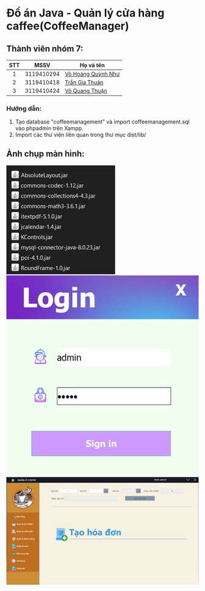 # Đồ án Java - Quản lý cửa hàng caffee(CoffeeManager)
## Thành viên nhóm 7:
|STT  |MSSV        |Họ và tên       |
|:---:|:----------:|----------------|
|1    |3119410294  |[Võ Hoàng Quỳnh Như](https://www.facebook.com/)|
|2    |3119410418  |[Trần Gia Thuân](https://www.facebook.com/)|
|3    |3119410424  |[Võ Quang Thuận](https://www.facebook.com/)|
### Hướng dẫn:
1) Tạo database "coffeemanagement" và import coffeemanagement.sql vào phpadmin trên Xampp.
2) Import các thư viện liên quan trong thư mục dist/lib/

## Ảnh chụp màn hình:
![Alt text](imgReadme/lib.jpg?raw=true "Thư viện hỗ trợ")
![Alt text](imgReadme/login.jpg?raw=true "Form đăng nhập")
![Alt text](imgReadme/main.jpg?raw=true "Màn hình chính")
